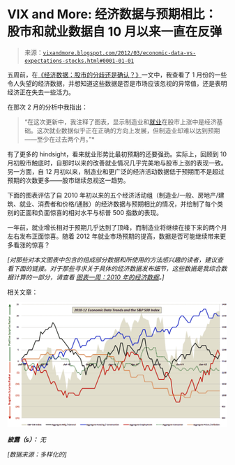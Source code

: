 <!--yml

类别：未分类

日期：2024-05-18 16:36:16

-->

# VIX and More: 经济数据与预期相比：股市和就业数据自 10 月以来一直在反弹

> 来源：[`vixandmore.blogspot.com/2012/03/economic-data-vs-expectations-stocks.html#0001-01-01`](http://vixandmore.blogspot.com/2012/03/economic-data-vs-expectations-stocks.html#0001-01-01)

五周前，在[《经济数据：股市的分歧还是确认？》](http://vixandmore.blogspot.com/2012/02/economic-data-divergence-or.html)一文中，我查看了 1 月份的一些令人失望的经济数据，并想知道这些数据是否是市场应该忽视的异常值，还是表明经济正在失去一些活力。

在那次 2 月的分析中我指出：

> “在这次更新中，我注释了图表，显示制造业和[就业](http://vixandmore.blogspot.com/search/label/employment)在股市上涨中是经济基础。这次就业数据似乎正在正确的方向上发展，但制造业却难以达到预期——至少在过去两个月。”*

有了更多的 hindsight，看来就业形势比最初预期的还要强劲。实际上，回顾到 10 月初股市触底时，自那时以来的改善就业情况几乎完美地与股市上涨的表现一致。另一方面，自 12 月初以来，制造业和更广泛的经济活动数据低于预期而不是超过预期的次数更多——股市继续忽视这一趋势。

下面的图表评估了自 2010 年初以来的五个经济活动组（制造业/一般、房地产/建筑、就业、消费者和价格/通胀）的经济数据与预期相比的情况，并绘制了每个类别的正面和负面惊喜的相对水平与标普 500 指数的表现。

一年前，就业增长相对于预期几乎达到了顶峰，而制造业将继续在接下来的两个月左右发布正面惊喜。随着 2012 年就业市场预期的提高，数据是否可能继续带来更多看涨的惊喜？

*[对那些对本文图表中包含的组成部分数据和所使用的方法感兴趣的读者，建议查看下面的链接。对于那些寻求关于具体的经济数据发布细节，这些数据是我综合数据计算的一部分，请查看* [*图表一周：2010 年的经济数据*](http://vixandmore.blogspot.com/2011/01/chart-of-week-year-in-economic-data.html)*。]*

相关文章：

***![](img/a54734e0bc37111410260e6b8b994604.png)***

***披露（s）：*** *无*

*[数据来源：多样化的]*
